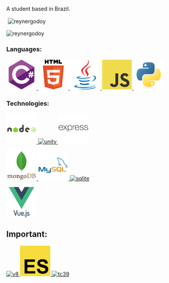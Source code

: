 A student based in Brazil.

<p>&nbsp;<img align="center" src="https://github-readme-stats.vercel.app/api?username=reynergodoy&show_icons=true&theme=synthwave&locale=en&include_all_commits=true&count_private=true" alt="reynergodoy" /></p>

<p><img align="center" src="https://github-readme-streak-stats.herokuapp.com/?user=reynergodoy&theme=synthwave" alt="reynergodoy" /></p>

<h3 align="left">Languages:</h3>
<p align="left"> <a href="https://www.w3schools.com/cs/" target="_blank" rel="noreferrer"> <img src="https://raw.githubusercontent.com/devicons/devicon/master/icons/csharp/csharp-original.svg" alt="csharp" width="80" height="80"/> </a> <a href="https://www.w3.org/html/" target="_blank" rel="noreferrer"> <img src="https://raw.githubusercontent.com/devicons/devicon/master/icons/html5/html5-original-wordmark.svg" alt="html5" width="80" height="80"/> </a> <a href="https://www.java.com" target="_blank" rel="noreferrer"> <img src="https://raw.githubusercontent.com/devicons/devicon/master/icons/java/java-original.svg" alt="java" width="80" height="80"/> </a> <a href="https://developer.mozilla.org/en-US/docs/Web/JavaScript" target="_blank" rel="noreferrer"> <img src="https://raw.githubusercontent.com/devicons/devicon/master/icons/javascript/javascript-original.svg" alt="javascript" width="80" height="80"/> </a> <a href="https://www.python.org" target="_blank" rel="noreferrer"> <img src="https://raw.githubusercontent.com/devicons/devicon/master/icons/python/python-original.svg" alt="python" width="80" height="80"/> </a></p>

<h3 align="left">Technologies:</h3>
<a href="https://nodejs.org" target="_blank" rel="noreferrer"> <img src="https://raw.githubusercontent.com/devicons/devicon/master/icons/nodejs/nodejs-original-wordmark.svg" alt="nodejs" width="80" height="80"/> </a>   <a href="https://unity.com/" target="_blank" rel="noreferrer"> <img src="https://www.vectorlogo.zone/logos/unity3d/unity3d-icon.svg" alt="unity" width="80" height="80"/> </a>   <a href="https://expressjs.com" target="_blank" rel="noreferrer"> <img src="https://raw.githubusercontent.com/devicons/devicon/master/icons/express/express-original-wordmark.svg" alt="express" width="80" height="80"/> </a>

<a href="https://www.mongodb.com/" target="_blank" rel="noreferrer"> <img src="https://raw.githubusercontent.com/devicons/devicon/master/icons/mongodb/mongodb-original-wordmark.svg" alt="mongodb" width="80" height="80"/> </a>   <a href="https://www.mysql.com/" target="_blank" rel="noreferrer"> <img src="https://raw.githubusercontent.com/devicons/devicon/master/icons/mysql/mysql-original-wordmark.svg" alt="mysql" width="80" height="80"/> </a>   <a href="https://www.sqlite.org/" target="_blank" rel="noreferrer"> <img src="https://www.vectorlogo.zone/logos/sqlite/sqlite-icon.svg" alt="sqlite" width="80" height="80"/> </a>

<a href="https://vuejs.org/" target="_blank" rel="noreferrer"> <img src="https://raw.githubusercontent.com/devicons/devicon/master/icons/vuejs/vuejs-original-wordmark.svg" alt="vuejs" width="80" height="80"/> </a> 

<h2 align="left">Important:</h3>
<p align="left"> <a href="https://v8.dev/" target="_blank" rel="noreferrer"> <img src="https://v8.dev/_img/v8.svg" alt="v8" width="80" height="80"/> </a> <a href="https://www.ecma-international.org/publications-and-standards/standards/ecma-262/" target="_blank" rel="noreferrer"> <img src="https://raw.githubusercontent.com/wingsuitist/ecmascript-logo/master/es-ecmascript-logo.png" alt="ecmascript" width="80" height="80"/> </a> <a href="https://github.com/tc39" target="_blank" rel="noreferrer"> <img src="https://avatars.githubusercontent.com/u/1725583" alt="tc39" width="80" height="80"/> </a>
<!--- <a href="https://blog.mozilla.org/javascript/" target="_blank" rel="noreferrer"> <img src="https://avatars.githubusercontent.com/u/1725583" alt="spidermonkey" width="80" height="80"/> </a> https://spidermonkey.dev/-->
